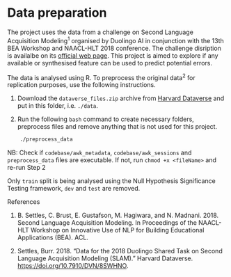 # Data preparation

The project uses the data from a challenge on Second Language Acquisition Modeling<sup>1</sup> organised by Duolingo AI in conjunction with the 13th BEA Workshop and NAACL-HLT 2018 conference. The challenge disription is availalbe on its [official web page](http://sharedtask.duolingo.com/2018). This project is aimed to explore if any available or synthesised feature can be used to predict potential errors.

The data is analysed using R. To preprocess the original data<sup>2</sup> for replication purposes,
use the following instructions.

1. Download the `dataverse_files.zip` archive from [Harvard Dataverse](https://dataverse.harvard.edu/dataset.xhtml?persistentId=doi:10.7910/DVN/8SWHNO) and put in this folder, i.e. `./data`.

2. Run the following `bash` command to create necessary folders, preprocess files and remove anything that is not used for this project.

```bash
    ./preprocess_data
```

NB: Check if `codebase/awk_metadata`, `codebase/awk_sessions` and `preprocess_data` files are executable. If not, run `chmod +x <fileName>` and re-run Step 2


Only `train` split is being analysed using the Null Hypothesis Significance Testing framework, `dev` and `test` are removed.

References

1. B. Settles, C. Brust, E. Gustafson, M. Hagiwara, and N. Madnani. 2018. Second Language Acquisition Modeling. In Proceedings of the NAACL-HLT Workshop on Innovative Use of NLP for Building Educational Applications (BEA). ACL.

2. Settles, Burr. 2018. “Data for the 2018 Duolingo Shared Task on Second Language Acquisition Modeling
(SLAM).” Harvard Dataverse. https://doi.org/10.7910/DVN/8SWHNO.
